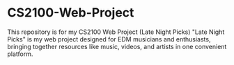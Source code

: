 # CS2100-Web-Project
This repository is for my CS2100 Web Project (Late Night Picks)
"Late Night Picks" is my web project designed for EDM musicians and enthusiasts, bringing together resources like music, videos, and artists in one convenient platform.
